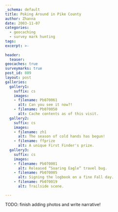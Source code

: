 ```yaml
---
_schema: default
title: Poking Around in Pike County
author: Zhanna
date: 2003-11-07
categories:
  - geocaching
  - survey mark hunting
tags:
excerpt: >- 
  
header:
  teaser:
geocaches: true
surveymarks: true
post_id: 809
layout: post
galleries:
  gallery1:
    suffix: cs
    images:
    - filename: Pb070061
      alt: Can you see it now?!
    - filename: Pb070050
      alt: Cache contents as of this visit.
  gallery2:
    suffix: cs
    images:
    - filename: zh1
      alt: The season of cold hands has begun!
    - filename: ffprize
      alt: A unique First Finder's prize. 
  gallery3:
    suffix: cs
    images:
    - filename: Pb070001
      alt: Released “Soaring Eagle” travel bug.
    - filename: Pb070005
      alt: Signing the logbook on a fine Fall day.    
    - filename: Pb070019
      alt: Trailside scene.             

---
```


TODO: finish adding photos and write narrative!